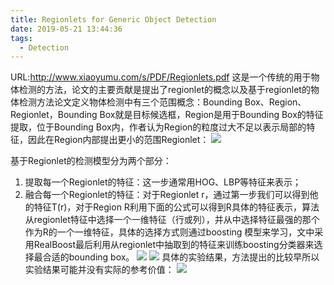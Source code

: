 ```yaml
---
title: Regionlets for Generic Object Detection
date: 2019-05-21 13:44:36
tags:
  - Detection
---
```

URL:http://www.xiaoyumu.com/s/PDF/Regionlets.pdf
这是一个传统的用于物体检测的方法，论文的主要贡献是提出了regionlet的概念以及基于regionlet的物体检测方法论文定义物体检测中有三个范围概念：Bounding Box、Region、Regionlet，Bounding Box就是目标候选框，Region是用于Bounding Box的特征提取，位于Bounding Box内，作者认为Region的粒度过大不足以表示局部的特征，因此在Region内部提出更小的范围Regionlet：
![](Regionlets-for-Generic-Object-Detection-image002.png)

基于Regionlet的检测模型分为两个部分：
1. 提取每一个Regionlet的特征：这一步通常用HOG、LBP等特征来表示；
2. 融合每一个Regionlet的特征：对于Regionlet r，通过第一步我们可以得到他的特征T(r)，对于Region R利用下面的公式可以得到R具体的特征表示，算法从regionlet特征中选择一个一维特征（行或列），并从中选择特征最强的那个作为R的一个一维特征，具体的选择方式则通过boosting 模型来学习，文中采用RealBoost最后利用从regionlet中抽取到的特征来训练boosting分类器来选择最合适的bounding box。
![](Regionlets-for-Generic-Object-Detection-image003.png)
![](Regionlets-for-Generic-Object-Detection-image004.png)
具体的实验结果，方法提出的比较早所以实验结果可能并没有实际的参考价值：
![](Regionlets-for-Generic-Object-Detection-image005.png)

